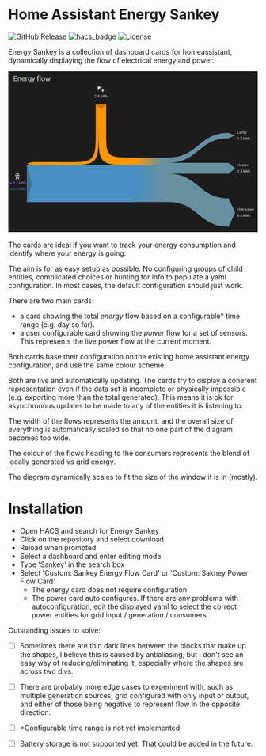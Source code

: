 
# Home Assistant Energy Sankey

[![GitHub Release][releases-shield]][releases]
[![hacs_badge](https://img.shields.io/badge/HACS-Default-41BDF5.svg?style=for-the-badge)](https://github.com/hacs/integration)
[![License][license-shield]](LICENSE.md)


Energy Sankey is a collection of dashboard cards for homeassistant, dynamically displaying the flow of electrical energy and power.

![alt text](image.png)

The cards are ideal if you want to track your energy consumption and identify where your energy is going.

The aim is for as easy setup as possible. No configuring groups of child entities, complicated choices or hunting for info to populate a yaml configuration. In most cases, the default configuration should just work.

There are two main cards:
 - a card showing the total _energy_ flow based on a configurable* time range (e.g. day so far).
 - a user configurable card showing the _power_ flow for a set of sensors. This represents the live power flow at the current moment.

Both cards base their configuration on the existing home assistant energy configuration, and use the same colour scheme.

Both are live and automatically updating. The cards try to display a coherent representation even if the data set is incomplete or physically impossible (e.g. exporting more than the total generated). This means it is ok for asynchronous updates to be made to any of the entities it is listening to.

The width of the flows represents the amount, and the overall size of everything is automatically scaled so that no one part of the diagram becomes too wide.

The colour of the flows heading to the consumers represents the blend of locally generated vs grid energy.

The diagram dynamically scales to fit the size of the window it is in (mostly).

# Installation
 - Open HACS and search for Energy Sankey
 - Click on the repository and select download
 - Reload when prompted
 - Select a dashboard and enter editing mode
 - Type 'Sankey' in the search box
 - Select 'Custom: Sankey Energy Flow Card' or 'Custom: Sakney Power Flow Card'
   - The energy card does not require configuration
   - The power card auto configures. If there are any problems with autoconfiguration, edit the displayed yaml to select the correct power entities for grid input / generation / consumers.

Outstanding issues to solve:
- [ ] Sometimes there are thin dark lines between the blocks that make up the shapes, I believe this is caused by antialiasing, but I don't see an easy way of reducing/eliminating it, especially where the shapes are across two divs.
- [ ] There are probably more edge cases to experiment with, such as multiple generation sources, grid configured with only input or output, and either of those being negative to represent flow in the opposite direction.
- [ ] *Configurable time range is not yet implemented


- [ ] Battery storage is not supported yet. That could be added in the future.

[license-shield]: https://img.shields.io/github/license/davet2001/homeassistant-energy-sankey-card.svg?style=for-the-badge
[releases-shield]: https://img.shields.io/github/release/davet2001/homeassistant-energy-sankey-card?style=for-the-badge
[releases]: https://github.com/davet2001/homeassistant-energy-sankey-card/releases
